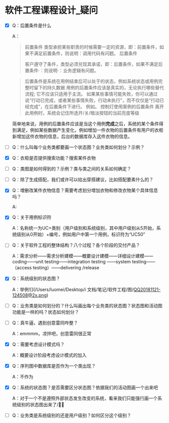 # 软件工程课程设计_疑问

- [x] Q：后置条件是什么

  A：

  >前置条件
  >类型承担某些职责的时候需要一定的资源，即：前置条件，如果不满足前置条件，则说明：调用代码有问题。
  >后置条件
  >
  >客户遵守了条件，类型必须兑现其承诺，即：后置条件，如果不满足后置条件·：则说明·：业务逻辑有问题。

  >后置条件是系统在用例结束后可以处于的状态，例如系统状态或用例完整时留下的持久数据
  >用例的后置条件应该是真实的，无论执行哪些替代流程; 它不应该只适用于主流。 如果某些事情可能失败，你可以通过说“行动已完成，或者某些事情失败，行动未执行”，而不仅仅是“行动已经完成”，在后置条件下进行。
  >例如。
  >控制灯使用案例的后置条件
  >离开此用例时，系统会记住所选开/关/暗淡按钮的当前亮度等级

  简单地来说，用例的后置条件应该是当这个用例**完成**之后，系统的某个条件得到满足，例如某些数据产生变化，例如增加一件衣物的后置条件有用户的衣柜新增加这件衣物的信息，后台的数据库存入这件衣物的信息。

- [ ] Q：什么叫每个业务类都要画一个状态图？业务类如何划分？示例？

- [x] Q：衣柜是否提供搜索功能？搜索某件衣物

- [ ] Q：类图是如何得到的？示例？类与类之间的关系如何确定？

- [ ] Q：除了生成搭配，我们或许可以给出穿搭建议，比如搭配要素什么的？

- [x] Q：增删改某件衣物信息？需要考虑划分增加衣物和修改衣物某个具体信息吗？

  A: 

- [x] Q：关于用例标识符

  A：名称统一为UC+类别（用户级别和系统级别，其中用户级别从5开始，系统级别从0开始）+编号，例如用户中第一个用例，标识符为“UC50”

- [ ] Q：关于软件工程的整体结构？八个过程？各个阶段的交付产品？

  A：需求分析——需求分析建模——概要设计建模——详细设计建模——coding——unit testing——integration testing ——system testing——（access testing）——delivering /release

- [x] Q：系统级别的状态图？

  A：举例![](/Users/luomei/Desktop/i 文档/笔记/软件工程/图/QQ20181121-124508@2x.png)

- [ ] Q：业务类是如何划分的？什么叫画出每个业务类的状态图？状态图和活动图功能是一样的吗？状态如何划分？

- [ ] Q：真牛逼，遇到创意雷同咋整？

  A：emmmm，凉拌吧，创意雷同很正常

- [x] Q：需要考虑设计模式吗？

  A：概要设计阶段考虑设计模式的加入

- [x] Q：序列图中数据库是否作为一个类出现？

  A：不作为

- [x] Q：系统的状态图？是否需要区分状态图？依据我们的活动图画一个出来吧

  A：对于一个不是遵照外部状态发生改变的系统，看来我们只能强行画一个系统级别的状态图出来了/🤦‍♀️

- [ ] Q：业务类是系统级别的还是用户级别？如何区分这个级别？